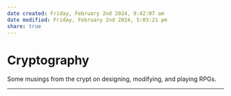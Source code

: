 ```yaml
---
date created: Friday, February 2nd 2024, 9:42:07 am
date modified: Friday, February 2nd 2024, 5:03:21 pm
share: true
---
```



# Cryptography 

Some musings from the crypt on designing, modifying, and playing RPGs. 

---